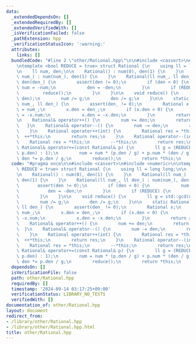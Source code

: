 ```yaml
---
data:
  _extendedDependsOn: []
  _extendedRequiredBy: []
  _extendedVerifiedWith: []
  _isVerificationFailed: false
  _pathExtension: hpp
  _verificationStatusIcon: ':warning:'
  attributes:
    links: []
  bundledCode: "#line 2 \"other/Rational.hpp\"\n\n#include <cassert>\n#include <numeric>\n\
    \ntemplate <bool REDUCE = true> struct Rational {\n    using ll = long long;\n\
    \n    ll num, den;\n\n    Rational() : num(0), den(1) {\n    }\n    Rational(ll\
    \ num_) : num(num_), den(1) {\n    }\n    Rational(ll num_, ll den_) : num(num_),\
    \ den(den_) {\n        assert(den != 0);\n        if (den < 0) {\n           \
    \ num = -num;\n            den = -den;\n        }\n        if (REDUCE) {\n   \
    \         reduce();\n        }\n    }\n\n    void reduce() {\n        ll g = std::gcd(num,\
    \ den);\n        num /= g;\n        den /= g;\n    }\n\n    static Rational raw(ll\
    \ num_, ll den_) {\n        assert(den_ != 0);\n        Rational x;\n        x.num\
    \ = num_;\n        x.den = den_;\n        if (x.den < 0) {\n            x.num\
    \ = -x.num;\n            x.den = -x.den;\n        }\n        return x;\n    }\n\
    \n    Rational& operator++() {\n        num += den;\n        return *this;\n \
    \   }\n    Rational& operator--() {\n        num -= den;\n        return *this;\n\
    \    }\n    Rational operator++(int) {\n        Rational res = *this;\n      \
    \  ++*this;\n        return res;\n    }\n    Rational operator--(int) {\n    \
    \    Rational res = *this;\n        --*this;\n        return res;\n    }\n   \
    \ Rational& operator+=(const Rational& p) {\n        ll g = (REDUCE ? std::gcd(den,\
    \ p.den) : 1);\n        num = num * (p.den / g) + p.num * (den / g);\n       \
    \ den *= p.den / g;\n        reduce();\n        return *this;\n    }\n};\n"
  code: "#pragma once\n\n#include <cassert>\n#include <numeric>\n\ntemplate <bool\
    \ REDUCE = true> struct Rational {\n    using ll = long long;\n\n    ll num, den;\n\
    \n    Rational() : num(0), den(1) {\n    }\n    Rational(ll num_) : num(num_),\
    \ den(1) {\n    }\n    Rational(ll num_, ll den_) : num(num_), den(den_) {\n \
    \       assert(den != 0);\n        if (den < 0) {\n            num = -num;\n \
    \           den = -den;\n        }\n        if (REDUCE) {\n            reduce();\n\
    \        }\n    }\n\n    void reduce() {\n        ll g = std::gcd(num, den);\n\
    \        num /= g;\n        den /= g;\n    }\n\n    static Rational raw(ll num_,\
    \ ll den_) {\n        assert(den_ != 0);\n        Rational x;\n        x.num =\
    \ num_;\n        x.den = den_;\n        if (x.den < 0) {\n            x.num =\
    \ -x.num;\n            x.den = -x.den;\n        }\n        return x;\n    }\n\n\
    \    Rational& operator++() {\n        num += den;\n        return *this;\n  \
    \  }\n    Rational& operator--() {\n        num -= den;\n        return *this;\n\
    \    }\n    Rational operator++(int) {\n        Rational res = *this;\n      \
    \  ++*this;\n        return res;\n    }\n    Rational operator--(int) {\n    \
    \    Rational res = *this;\n        --*this;\n        return res;\n    }\n   \
    \ Rational& operator+=(const Rational& p) {\n        ll g = (REDUCE ? std::gcd(den,\
    \ p.den) : 1);\n        num = num * (p.den / g) + p.num * (den / g);\n       \
    \ den *= p.den / g;\n        reduce();\n        return *this;\n    }\n};"
  dependsOn: []
  isVerificationFile: false
  path: other/Rational.hpp
  requiredBy: []
  timestamp: '2024-09-14 03:17:25+09:00'
  verificationStatus: LIBRARY_NO_TESTS
  verifiedWith: []
documentation_of: other/Rational.hpp
layout: document
redirect_from:
- /library/other/Rational.hpp
- /library/other/Rational.hpp.html
title: other/Rational.hpp
---
```

